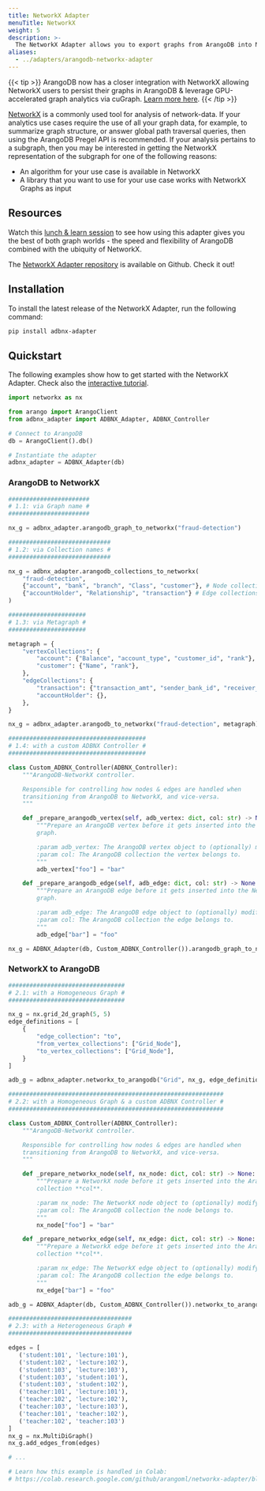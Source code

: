 ```yaml
---
title: NetworkX Adapter
menuTitle: NetworkX
weight: 5
description: >-
  The NetworkX Adapter allows you to export graphs from ArangoDB into NetworkX for graph analysis with Python and vice-versa
aliases:
  - ../adapters/arangodb-networkx-adapter
---
```

{{< tip >}}
ArangoDB now has a closer integration with NetworkX allowing
NetworkX users to persist their graphs in ArangoDB & leverage
GPU-accelerated graph analytics via cuGraph. [Learn more here](https://arangodb.com/introducing-the-arangodb-networkx-persistence-layer/).
{{< /tip >}}

[NetworkX](https://networkx.org/) is a commonly used tool for
analysis of network-data. If your 
analytics use cases require the use of all your graph data, for example,
to summarize graph structure, or answer global path traversal queries,
then using the ArangoDB Pregel API is recommended. If your analysis pertains
to a subgraph, then you may be interested in getting the NetworkX
representation of the subgraph for one of the following reasons:

- An algorithm for your use case is available in NetworkX
- A library that you want to use for your use case works with NetworkX Graphs as input

## Resources

Watch this
[lunch & learn session](https://www.arangodb.com/resources/lunch-sessions/graph-beyond-lunch-break-2-9-introducing-the-arangodb-networkx-adapter/)
to see how using this adapter gives you the best of both
graph worlds - the speed and flexibility of ArangoDB combined with the
ubiquity of NetworkX.

The [NetworkX Adapter repository](https://github.com/arangoml/networkx-adapter)
is available on Github. Check it out!

## Installation

To install the latest release of the NetworkX Adapter,
run the following command:

```bash
pip install adbnx-adapter
```

## Quickstart

The following examples show how to get started with the NetworkX Adapter.
Check also the 
[interactive tutorial](https://colab.research.google.com/github/arangoml/networkx-adapter/blob/master/examples/ArangoDB_NetworkX_Adapter.ipynb).

```py
import networkx as nx

from arango import ArangoClient
from adbnx_adapter import ADBNX_Adapter, ADBNX_Controller

# Connect to ArangoDB
db = ArangoClient().db()

# Instantiate the adapter
adbnx_adapter = ADBNX_Adapter(db)
```

### ArangoDB to NetworkX
```py
#######################
# 1.1: via Graph name #
#######################

nx_g = adbnx_adapter.arangodb_graph_to_networkx("fraud-detection")

#############################
# 1.2: via Collection names #
#############################

nx_g = adbnx_adapter.arangodb_collections_to_networkx(
    "fraud-detection", 
    {"account", "bank", "branch", "Class", "customer"}, # Node collections
    {"accountHolder", "Relationship", "transaction"} # Edge collections
)

######################
# 1.3: via Metagraph #
######################

metagraph = {
    "vertexCollections": {
        "account": {"Balance", "account_type", "customer_id", "rank"},
        "customer": {"Name", "rank"},
    },
    "edgeCollections": {
        "transaction": {"transaction_amt", "sender_bank_id", "receiver_bank_id"},
        "accountHolder": {},
    },
}

nx_g = adbnx_adapter.arangodb_to_networkx("fraud-detection", metagraph)

#######################################
# 1.4: with a custom ADBNX Controller #
#######################################

class Custom_ADBNX_Controller(ADBNX_Controller):
    """ArangoDB-NetworkX controller.

    Responsible for controlling how nodes & edges are handled when
    transitioning from ArangoDB to NetworkX, and vice-versa.
    """

    def _prepare_arangodb_vertex(self, adb_vertex: dict, col: str) -> None:
        """Prepare an ArangoDB vertex before it gets inserted into the NetworkX
        graph.

        :param adb_vertex: The ArangoDB vertex object to (optionally) modify.
        :param col: The ArangoDB collection the vertex belongs to.
        """
        adb_vertex["foo"] = "bar"

    def _prepare_arangodb_edge(self, adb_edge: dict, col: str) -> None:
        """Prepare an ArangoDB edge before it gets inserted into the NetworkX
        graph.

        :param adb_edge: The ArangoDB edge object to (optionally) modify.
        :param col: The ArangoDB collection the edge belongs to.
        """
        adb_edge["bar"] = "foo"

nx_g = ADBNX_Adapter(db, Custom_ADBNX_Controller()).arangodb_graph_to_networkx("fraud-detection")
```

### NetworkX to ArangoDB
```py
#################################
# 2.1: with a Homogeneous Graph #
#################################

nx_g = nx.grid_2d_graph(5, 5)
edge_definitions = [
    {
        "edge_collection": "to",
        "from_vertex_collections": ["Grid_Node"],
        "to_vertex_collections": ["Grid_Node"],
    }
]

adb_g = adbnx_adapter.networkx_to_arangodb("Grid", nx_g, edge_definitions)

#############################################################
# 2.2: with a Homogeneous Graph & a custom ADBNX Controller #
#############################################################

class Custom_ADBNX_Controller(ADBNX_Controller):
    """ArangoDB-NetworkX controller.

    Responsible for controlling how nodes & edges are handled when
    transitioning from ArangoDB to NetworkX, and vice-versa.
    """

    def _prepare_networkx_node(self, nx_node: dict, col: str) -> None:
        """Prepare a NetworkX node before it gets inserted into the ArangoDB
        collection **col**.

        :param nx_node: The NetworkX node object to (optionally) modify.
        :param col: The ArangoDB collection the node belongs to.
        """
        nx_node["foo"] = "bar"

    def _prepare_networkx_edge(self, nx_edge: dict, col: str) -> None:
        """Prepare a NetworkX edge before it gets inserted into the ArangoDB
        collection **col**.

        :param nx_edge: The NetworkX edge object to (optionally) modify.
        :param col: The ArangoDB collection the edge belongs to.
        """
        nx_edge["bar"] = "foo"

adb_g = ADBNX_Adapter(db, Custom_ADBNX_Controller()).networkx_to_arangodb("Grid", nx_g, edge_definitions)

###################################
# 2.3: with a Heterogeneous Graph #
###################################

edges = [
   ('student:101', 'lecture:101'), 
   ('student:102', 'lecture:102'), 
   ('student:103', 'lecture:103'), 
   ('student:103', 'student:101'), 
   ('student:103', 'student:102'),
   ('teacher:101', 'lecture:101'),
   ('teacher:102', 'lecture:102'),
   ('teacher:103', 'lecture:103'),
   ('teacher:101', 'teacher:102'),
   ('teacher:102', 'teacher:103')
]
nx_g = nx.MultiDiGraph()
nx_g.add_edges_from(edges)

# ...

# Learn how this example is handled in Colab:
# https://colab.research.google.com/github/arangoml/networkx-adapter/blob/master/examples/ArangoDB_NetworkX_Adapter.ipynb#scrollTo=OuU0J7p1E9OM
```
